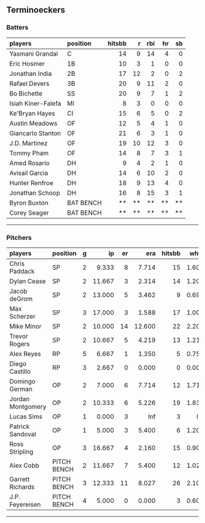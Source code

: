 ## Terminoeckers

### Batters

 
|players            |position  | hitsbb|  r| rbi| hr| sb| 
|:------------------|:---------|------:|--:|---:|--:|--:| 
|Yasmani Grandal    |C         |     14|  9|  14|  4|  0| 
|Eric Hosmer        |1B        |     10|  3|   1|  0|  0| 
|Jonathan India     |2B        |     17| 12|   2|  0|  2| 
|Rafael Devers      |3B        |     20|  9|  11|  2|  0| 
|Bo Bichette        |SS        |     20|  9|   7|  1|  2| 
|Isiah Kiner-Falefa |MI        |      8|  3|   0|  0|  0| 
|Ke'Bryan Hayes     |CI        |     15|  6|   5|  0|  2| 
|Austin Meadows     |OF        |     12|  5|   4|  1|  0| 
|Giancarlo Stanton  |OF        |     21|  6|   3|  1|  0| 
|J.D. Martinez      |OF        |     19| 10|  12|  3|  0| 
|Tommy Pham         |OF        |     14|  8|   7|  3|  1| 
|Amed Rosario       |DH        |      9|  4|   2|  1|  0| 
|Avisail Garcia     |DH        |     14|  6|  10|  2|  0| 
|Hunter Renfroe     |DH        |     18|  9|  13|  4|  0| 
|Jonathan Schoop    |DH        |     16|  8|  15|  3|  1| 
|Byron Buxton       |BAT BENCH |     **| **|  **| **| **| 
|Corey Seager       |BAT BENCH |     **| **|  **| **| **| 


* * *

### Pitchers

 
|players           |position    |  g|     ip| er|    era| hitsbb|  whip| so|  w| sv| 
|:-----------------|:-----------|--:|------:|--:|------:|------:|-----:|--:|--:|--:| 
|Chris Paddack     |SP          |  2|  9.333|  8|  7.714|     15| 1.607|  7|  0|  0| 
|Dylan Cease       |SP          |  2| 11.667|  3|  2.314|     14| 1.200| 14|  2|  0| 
|Jacob deGrom      |SP          |  2| 13.000|  5|  3.462|      9| 0.692| 19|  0|  0| 
|Max Scherzer      |SP          |  3| 17.000|  3|  1.588|     17| 1.000| 23|  2|  0| 
|Mike Minor        |SP          |  2| 10.000| 14| 12.600|     22| 2.200|  3|  0|  0| 
|Trevor Rogers     |SP          |  2| 10.667|  5|  4.219|     13| 1.219| 15|  0|  0| 
|Alex Reyes        |RP          |  5|  6.667|  1|  1.350|      5| 0.750|  6|  1|  3| 
|Diego Castillo    |RP          |  3|  2.667|  0|  0.000|      0| 0.000|  4|  0|  1| 
|Domingo German    |OP          |  2|  7.000|  6|  7.714|     12| 1.714|  5|  0|  0| 
|Jordan Montgomery |OP          |  2| 10.333|  6|  5.226|     19| 1.839| 11|  0|  0| 
|Lucas Sims        |OP          |  1|  0.000|  3|    Inf|      3|   Inf|  0|  0|  0| 
|Patrick Sandoval  |OP          |  1|  5.000|  3|  5.400|      6| 1.200|  6|  0|  0| 
|Ross Stripling    |OP          |  3| 16.667|  4|  2.160|     15| 0.900| 15|  1|  0| 
|Alex Cobb         |PITCH BENCH |  2| 11.667|  7|  5.400|     12| 1.029|  9|  1|  0| 
|Garrett Richards  |PITCH BENCH |  3| 12.333| 11|  8.027|     26| 2.108|  5|  0|  0| 
|J.P. Feyereisen   |PITCH BENCH |  4|  5.000|  0|  0.000|      3| 0.600|  3|  1|  0| 


* * *


